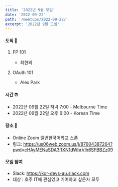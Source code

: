 ```yaml
---
title: '2022년 9월 모임'
date: '2022-09-22'
path: '/meetups/2022-09-22/'
excerpt: '2022년 9월 모임'
---
```


#### 토픽 🚀

1. FP 101
    - 최한뫼

2. OAuth 101
   - Alex Park

#### 시간 ⏰

-   2022년 09월 22일 저녁 7:00 - Melbourne Time
-   2022년 09월 22일 오후 6:00 - Korean Time

#### 장소 ‍🚶

-   Online Zoom 멜번한국어학교 스폰
-   링크: https://us06web.zoom.us/j/87604387264?pwd=cHAyMENaSDA3RXN1dWhrVlh6SFBBZz09

#### 모임 참여

-   Slack: https://kor-devs-au.slack.com
-   대상 : 호주 IT에 관심있고 기여하고 싶은자 모두
